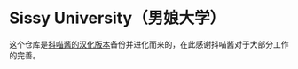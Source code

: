 # Sissy University（男娘大学）
这个仓库是[抖喵酱的汉化版本](https://sissy.game/sissy-university/)备份并进化而来的，在此感谢抖喵酱对于大部分工作的完善。

